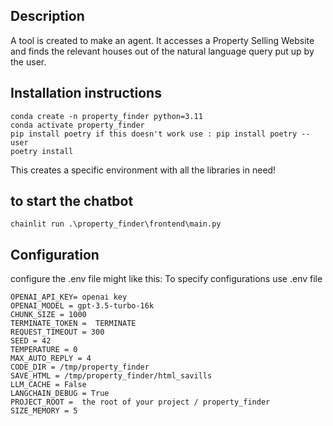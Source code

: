 ## Description

A tool is created to make an agent. It accesses a Property Selling Website and finds the relevant houses out of the natural language query put up by the user.

## Installation instructions


```
conda create -n property_finder python=3.11
conda activate property_finder
pip install poetry if this doesn't work use : pip install poetry --user
poetry install
```
This creates a specific environment with all the libraries in need!



## to start the chatbot
```chainlit run .\property_finder\frontend\main.py```




## Configuration
configure the .env file might like this:
To specify configurations use .env file

```
OPENAI_API_KEY= openai key
OPENAI_MODEL = gpt-3.5-turbo-16k
CHUNK_SIZE = 1000
TERMINATE_TOKEN =  TERMINATE
REQUEST_TIMEOUT = 300
SEED = 42
TEMPERATURE = 0
MAX_AUTO_REPLY = 4
CODE_DIR = /tmp/property_finder
SAVE_HTML = /tmp/property_finder/html_savills
LLM_CACHE = False
LANGCHAIN_DEBUG = True
PROJECT_ROOT =  the root of your project / property_finder
SIZE_MEMORY = 5
```
